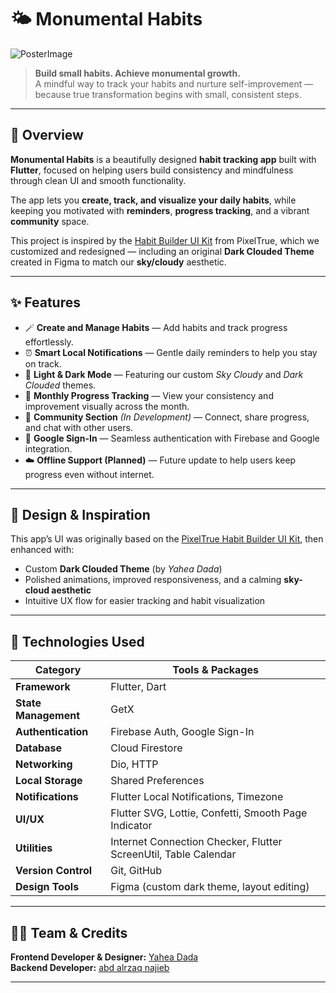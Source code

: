 # 🌤️ Monumental Habits

![PosterImage](App%20Download%20Website%20in%20Light%20Blue%20Simple%20Light%20Style.png)

> **Build small habits. Achieve monumental growth.**  
> A mindful way to track your habits and nurture self-improvement —  
> because true transformation begins with small, consistent steps.

---

## 🧠 Overview

**Monumental Habits** is a beautifully designed **habit tracking app** built with **Flutter**, focused on helping users build consistency and mindfulness through clean UI and smooth functionality.

The app lets you **create, track, and visualize your daily habits**, while keeping you motivated with **reminders**, **progress tracking**, and a vibrant **community** space.

This project is inspired by the [Habit Builder UI Kit](https://www.pixeltrue.com/free-ui-kits/habit-builder-ui-kit) from PixelTrue, which we customized and redesigned — including an original **Dark Clouded Theme** created in Figma to match our **sky/cloudy** aesthetic.

---

## ✨ Features

- 🪄 **Create and Manage Habits** — Add habits and track progress effortlessly.  
- ⏰ **Smart Local Notifications** — Gentle daily reminders to help you stay on track.  
- 🌙 **Light & Dark Mode** — Featuring our custom *Sky Cloudy* and *Dark Clouded* themes.  
- 📅 **Monthly Progress Tracking** — View your consistency and improvement visually across the month.  
- 👥 **Community Section** *(In Development)* — Connect, share progress, and chat with other users.  
- 🔐 **Google Sign-In** — Seamless authentication with Firebase and Google integration.  
- ☁️ **Offline Support (Planned)** — Future update to help users keep progress even without internet.  

---

## 🎨 Design & Inspiration

This app’s UI was originally based on the [PixelTrue Habit Builder UI Kit](https://www.pixeltrue.com/free-ui-kits/habit-builder-ui-kit), then enhanced with:

- Custom **Dark Clouded Theme** (by *Yahea Dada*)  
- Polished animations, improved responsiveness, and a calming **sky-cloud aesthetic**  
- Intuitive UX flow for easier tracking and habit visualization  

---

## 🧩 Technologies Used

| Category | Tools & Packages |
|-----------|------------------|
| **Framework** | Flutter, Dart |
| **State Management** | GetX |
| **Authentication** | Firebase Auth, Google Sign-In |
| **Database** | Cloud Firestore |
| **Networking** | Dio, HTTP |
| **Local Storage** | Shared Preferences |
| **Notifications** | Flutter Local Notifications, Timezone |
| **UI/UX** | Flutter SVG, Lottie, Confetti, Smooth Page Indicator |
| **Utilities** | Internet Connection Checker, Flutter ScreenUtil, Table Calendar |
| **Version Control** | Git, GitHub |
| **Design Tools** | Figma (custom dark theme, layout editing) |

---

## 🧑‍💻 Team & Credits

**Frontend Developer & Designer:** [Yahea Dada](https://github.com/Dada6x)  
**Backend Developer:** [abd alrzaq najieb](https://github.com/ABDALRZAQ345)


---

